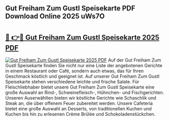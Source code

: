 ## Gut Freiham Zum Gustl Speisekarte PDF Download Online 2025 uWs7O

# <h2><a href="http://gc6ssmc.nevu.top/?p=Gut+Freiham+Zum+Gustl+Speisekarte">🔗 👉🔴 Gut Freiham Zum Gustl Speisekarte 2025 PDF</a></h2>

[![Gut Freiham Zum Gustl Speisekarte 2025 PDF](https://i.imgur.com/dBaPXMq.png)](http://gc6ssmc.nevu.top/?p=Gut+Freiham+Zum+Gustl+Speisekarte)
Auf der Gut Freiham Zum Gustl Speisekarte finden Sie nicht nur eine Liste der angebotenen Gerichte in einem Restaurant oder Café, sondern auch etwas, das für Ihren Geschmack köstlich und geeignet ist. Auf unserer Gut Freiham Zum Gustl Speisekarte stehen verschiedene leichte und frische Salate. Für Fleischliebhaber bietet unsere Gut Freiham Zum Gustl Speisekarte eine große Auswahl an Rind-, Schweinefleisch-, Hühnchen- und Fischgerichten. Unseren Auserwählten bieten wir köstliche Gerichte wie Schaschlik und Steak an, die über offenem Feuer zubereitet werden. Unsere Cafeteria bietet eine große Auswahl an Desserts, von traditionellen Kuchen und Kuchen bis hin zu erlesenen Crème Brûlée und Schokoladenstückchen.
